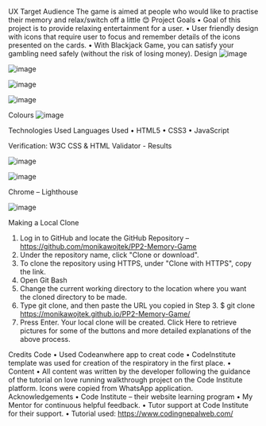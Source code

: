 
UX
Target Audience
The game is aimed at people who would like to practise their memory and relax/switch off a little 😊 
Project Goals
•	Goal of this project is to provide relaxing entertainment for a user.
•	User friendly design with icons that require user to focus and remember details of the icons presented on the cards.
•	With Blackjack Game, you can satisfy your gambling need safely (without the risk of losing money).
Design
![image](https://github.com/monikawojtek/PP2-Memory-Game/assets/134314429/49660d77-21a4-420c-b1cc-3d0b65c6d329)

 
 ![image](https://github.com/monikawojtek/PP2-Memory-Game/assets/134314429/603b4ee7-23b9-4376-91c9-0a3736f237d6)

 
![image](https://github.com/monikawojtek/PP2-Memory-Game/assets/134314429/8806d357-a3bd-4416-98c9-38a1f43b78cf)


 ![image](https://github.com/monikawojtek/PP2-Memory-Game/assets/134314429/cabbbfd4-2cf4-4d69-a0fd-bc0b02bf67a6)

Colours
 ![image](https://github.com/monikawojtek/PP2-Memory-Game/assets/134314429/9a5ed6fe-a085-43d4-8280-6a70aa7d4d3f)


Technologies Used
Languages Used • HTML5 • CSS3 • JavaScript

Verification:
W3C CSS & HTML Validator - Results

 ![image](https://github.com/monikawojtek/PP2-Memory-Game/assets/134314429/e41640ff-7800-4d43-b0af-2856a3ce0dd4)

![image](https://github.com/monikawojtek/PP2-Memory-Game/assets/134314429/6c6896fc-c2fc-41a9-ac1d-5f65cb35a605)

 

Chrome – Lighthouse 

 ![image](https://github.com/monikawojtek/PP2-Memory-Game/assets/134314429/d76c1cd3-f6c3-440c-8940-a4d2b26eb4be)


Making a Local Clone
1.	Log in to GitHub and locate the GitHub Repository –
https://github.com/monikawojtek/PP2-Memory-Game  
2.	Under the repository name, click "Clone or download".
3.	To clone the repository using HTTPS, under "Clone with HTTPS", copy the link.
4.	Open Git Bash
5.	Change the current working directory to the location where you want the cloned directory to be made.
6.	Type git clone, and then paste the URL you copied in Step 3. $ git clone https://monikawojtek.github.io/PP2-Memory-Game/ 
7.	Press Enter. Your local clone will be created. Click Here to retrieve pictures for some of the buttons and more detailed explanations of the above process.

Credits
Code • Used Codeanwhere app to creat code • CodeInstitute template was used for creation of the respiratory in the first place. •
Content • All content was written by the developer following the guidance of the tutorial on love running walkthrough project on the Code Institute platform. Icons were copied from WhatsApp application.
Acknowledgements • Code Institute – their website learning program • My Mentor for continuous helpful feedback. • Tutor support at Code Institute for their support. • 
Tutorial used: https://www.codingnepalweb.com/


